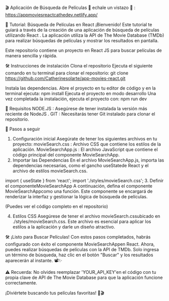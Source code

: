 🎬 Aplicación de Búsqueda de Películas 🎥 echale un vistazo 👀 : https://appmoviesreactcathedev.netlify.app/

🚀 Tutorial: Búsqueda de Películas en React
¡Bienvenido! Este tutorial te guiará a través de la creación de una aplicación de búsqueda de películas utilizando React . La aplicación utiliza la API de The Movie Database (TMDb) para realizar búsquedas de películas y mostrar los resultados en pantalla.

Este repositorio contiene un proyecto en React JS para buscar películas de manera sencilla y rápida.

🛠️ Instrucciones de instalación
Clona el repositorio
Ejecuta el siguiente comando en tu terminal para clonar el repositorio:
git clone https://github.com/Catherinesolarte/app-movies-react.git

Instala las dependencias.
Abre el proyecto en tu editor de código y en la terminal ejecuta:
npm install
Ejecuta el proyecto en modo desarrollo
Una vez completada la instalación, ejecuta el proyecto con:
npm run dev

📝 Requisitos
NODE.JS : Asegúrese de tener instalada la versión más reciente de NodeJS .
GIT : Necesitarás tener Git instalado para clonar el repositorio.

🔧 Pasos a seguir
1. Configuración inicial
Asegúrate de tener los siguientes archivos en tu proyecto:
movieSearch.css : Archivo CSS que contiene los estilos de la aplicación.
MovieSearchApp.js : El archivo JavaScript que contiene el código principal del componente MovieSearchApp.
2. Importar las Dependencias
En el archivo MovieSearchApp.js, importa las dependencias necesarias, como el gancho useStatede React y el archivo de estilos movieSearch.css.

import { useState } from 'react';
import './styles/movieSearch.css';
3. Definir el componenteMovieSearchApp
A continuación, defina el componente MovieSearchAppcomo una función. Este componente se encargará de renderizar la interfaz y gestionar la lógica de búsqueda de películas.

(Puedes ver el código completo en el repositorio)

4. Estilos CSS
Asegúrese de tener el archivo movieSearch.cssubicado en ./styles/movieSearch.css. Este archivo es esencial para aplicar los estilos a la aplicación y darle un diseño atractivo.

🛠️ ¡Listo para Buscar Películas!
Con estos pasos completados, habrás configurado con éxito el componente MovieSearchAppen React. Ahora, puedes realizar búsquedas de películas con la API de TMDb. Solo ingresa un término de búsqueda, haz clic en el botón "Buscar" y los resultados aparecerán al instante. 📽️✨

⚠️ Recuerda: No olvides reemplazar 'YOUR_API_KEY'en el código con tu propia clave de API de The Movie Database para que la aplicación funcione correctamente.

¡Diviértete buscando tus películas favoritas! 🍿🎬


